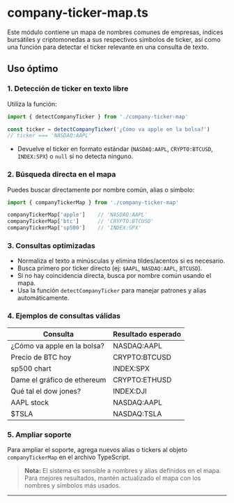 # company-ticker-map.ts

Este módulo contiene un mapa de nombres comunes de empresas, índices bursátiles y criptomonedas a sus respectivos símbolos de ticker, así como una función para detectar el ticker relevante en una consulta de texto.

## Uso óptimo

### 1. Detección de ticker en texto libre

Utiliza la función:

```typescript
import { detectCompanyTicker } from './company-ticker-map'

const ticker = detectCompanyTicker('¿Cómo va apple en la bolsa?')
// ticker === 'NASDAQ:AAPL'
```

- Devuelve el ticker en formato estándar (`NASDAQ:AAPL`, `CRYPTO:BTCUSD`, `INDEX:SPX`) o `null` si no detecta ninguno.

### 2. Búsqueda directa en el mapa

Puedes buscar directamente por nombre común, alias o símbolo:

```typescript
import { companyTickerMap } from './company-ticker-map'

companyTickerMap['apple']    // 'NASDAQ:AAPL'
companyTickerMap['btc']      // 'CRYPTO:BTCUSD'
companyTickerMap['sp500']    // 'INDEX:SPX'
```

### 3. Consultas optimizadas

- Normaliza el texto a minúsculas y elimina tildes/acentos si es necesario.
- Busca primero por ticker directo (ej: `$AAPL`, `NASDAQ:AAPL`, `BTCUSD`).
- Si no hay coincidencia directa, busca por nombre común usando el mapa.
- Usa la función `detectCompanyTicker` para manejar patrones y alias automáticamente.

### 4. Ejemplos de consultas válidas

| Consulta                                 | Resultado esperado         |
|-------------------------------------------|---------------------------|
| ¿Cómo va apple en la bolsa?               | NASDAQ:AAPL               |
| Precio de BTC hoy                         | CRYPTO:BTCUSD             |
| sp500 chart                               | INDEX:SPX                 |
| Dame el gráfico de ethereum               | CRYPTO:ETHUSD             |
| Qué tal el dow jones?                     | INDEX:DJI                 |
| AAPL stock                                | NASDAQ:AAPL               |
| $TSLA                                     | NASDAQ:TSLA               |

### 5. Ampliar soporte

Para ampliar el soporte, agrega nuevos alias o tickers al objeto `companyTickerMap` en el archivo TypeScript.

> **Nota:** El sistema es sensible a nombres y alias definidos en el mapa. Para mejores resultados, mantén actualizado el mapa con los nombres y símbolos más usados.

---
